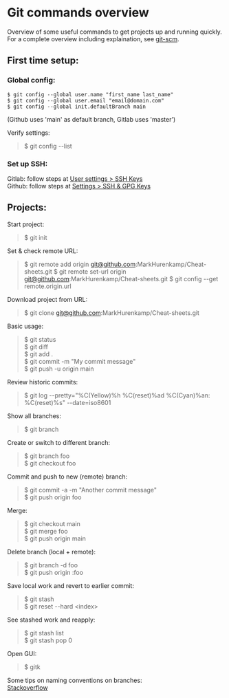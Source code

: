 # Git commands overview

Overview of some useful commands to get projects up and running quickly.<br>
For a complete overview including explaination, see [git-scm](https://git-scm.com/doc).

## First time setup:

### Global config:
```
$ git config --global user.name "first_name last_name"
$ git config --global user.email "email@domain.com"
$ git config --global init.defaultBranch main
```
(Github uses 'main' as default branch, Gitlab uses 'master')

Verify settings:
> $ git config --list

### Set up SSH:
Gitlab: follow steps at [User settings > SSH Keys](https://gitlab.com/-/profile/keys)<br>
Github: follow steps at [Settings > SSH & GPG Keys](https://github.com/settings/keys)

## Projects:

Start project:
> \$ git init

Set & check remote URL:
> \$ git remote add origin git@github.com:MarkHurenkamp/Cheat-sheets.git
> \$ git remote set-url origin git@github.com:MarkHurenkamp/Cheat-sheets.git
> \$ git config --get remote.origin.url

Download project from URL:
> \$ git clone git@github.com:MarkHurenkamp/Cheat-sheets.git<br>

Basic usage:
> \$ git status<br>
> \$ git diff<br>
> \$ git add .<br>
> \$ git commit -m "My commit message"<br>
> \$ git push -u origin main <br>

Review historic commits:
> \$ git log --pretty="%C(Yellow)%h %C(reset)%ad %C(Cyan)%an: %C(reset)%s" --date=iso8601

Show all branches:
> \$ git branch

Create or switch to different branch:
> \$ git branch foo<br>
> \$ git checkout foo<br>

Commit and push to new (remote) branch:
> \$ git commit -a -m "Another commit message"<br>
> \$ git push origin foo<br>

Merge:
> \$ git checkout main<br>
> \$ git merge foo<br>
> \$ git push origin main<br>

Delete branch (local + remote):
> \$ git branch -d foo<br>
> \$ git push origin :foo<br>

Save local work and revert to earlier commit:
> \$ git stash<br>
> \$ git reset --hard \<index\>

See stashed work and reapply:
> \$ git stash list<br>
> \$ git stash pop 0

Open GUI:
> \$ gitk

Some tips on naming conventions on branches:<br>
[Stackoverflow](https://stackoverflow.com/questions/273695/what-are-some-examples-of-commonly-used-practices-for-naming-git-branches)


